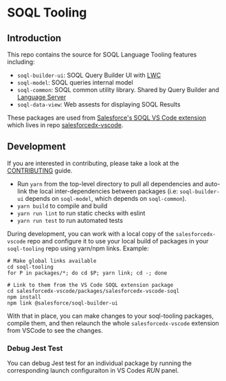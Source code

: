 # SOQL Tooling

## Introduction

This repo contains the source for SOQL Language Tooling features including:

- `soql-builder-ui`: SOQL Query Builder UI with [LWC](https://lwc.dev/)
- `soql-model`: SOQL queries internal model
- `soql-common`: SOQL common utility library. Shared by Query Builder and [Language Server](https://github.com/forcedotcom/soql-language-server)
- `soql-data-view`: Web assests for displaying SOQL Results

These packages are used from [Salesforce's SOQL VS Code extension](https://marketplace.visualstudio.com/items?itemName=salesforce.salesforcedx-vscode-soql) which lives in repo [salesforcedx-vscode](https://github.com/forcedotcom/salesforcedx-vscode).

## Development

If you are interested in contributing, please take a look at the [CONTRIBUTING](CONTRIBUTING.md) guide.

- Run `yarn` from the top-level directory to pull all dependencies and auto-link the local inter-dependencies between packages (i.e: `soql-builder-ui` depends on `soql-model`, which depends on `soql-common`).
- `yarn build` to compile and build
- `yarn run lint` to run static checks with eslint
- `yarn run test` to run automated tests

During development, you can work with a local copy of the `salesforcedx-vscode` repo and configure it to use your local build of packages in your `soql-tooling` repo using yarn/npm links. Example:

```
# Make global links available
cd soql-tooling
for P in packages/*; do cd $P; yarn link; cd -; done

# Link to them from the VS Code SOQL extension package
cd salesforcedx-vscode/packages/salesforcedx-vscode-soql
npm install
npm link @salesforce/soql-builder-ui
```

With that in place, you can make changes to your soql-tooling packages, compile them, and then relaunch the whole `salesforcedx-vscode` extension from VSCode to see the changes.

### Debug Jest Test

You can debug Jest test for an individual package by running the corresponding launch configuraiton in VS Codes _RUN_ panel.
